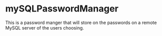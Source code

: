 # mySQLPasswordManager
This is a password manger that will store on the passwords on a remote MySQL server of the users choosing. 
